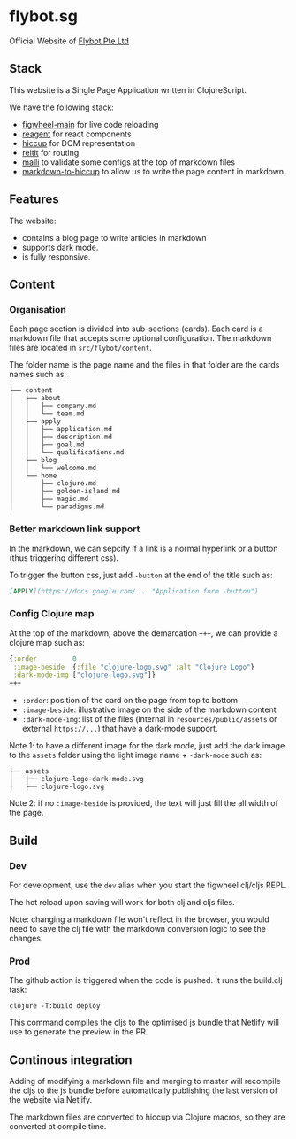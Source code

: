 # flybot.sg
Official Website of [Flybot Pte Ltd](https://www.flybot.sg/)

## Stack

This website is a Single Page Application written in ClojureScript.

We have the following stack:
- [figwheel-main](https://figwheel.org/) for live code reloading
- [reagent](https://github.com/reagent-project/reagent) for react components
- [hiccup](https://github.com/weavejester/hiccup) for DOM representation
- [reitit](https://github.com/metosin/reitit) for routing
- [malli](https://github.com/metosin/malli) to validate some configs at the top of markdown files
- [markdown-to-hiccup](https://github.com/mpcarolin/markdown-to-hiccup) to allow us to write the page content in markdown.

## Features

The website:
- contains a blog page to write articles in markdown
- supports dark mode.
- is fully responsive.

## Content

### Organisation

Each page section is divided into sub-sections (cards).
Each card is a markdown file that accepts some optional configuration.
The markdown files are located in `src/flybot/content`.

The folder name is the page name and the files in that folder are the cards names such as:

```
├── content
│   ├── about
│   │   ├── company.md
│   │   └── team.md
│   ├── apply
│   │   ├── application.md
│   │   ├── description.md
│   │   ├── goal.md
│   │   └── qualifications.md
│   ├── blog
│   │   └── welcome.md
│   └── home
│       ├── clojure.md
│       ├── golden-island.md
│       ├── magic.md
│       └── paradigms.md
```

### Better markdown link support

In the markdown, we can sepcify if a link is a normal hyperlink or a button (thus triggering different css).

To trigger the button css, just add `-button` at the end of the title such as:

```markdown
[APPLY](https://docs.google.com/... "Application form -button")
```

### Config Clojure map

At the top of the markdown, above the demarcation `+++`, we can provide a clojure map such as:

```clojure
{:order         0
 :image-beside  {:file "clojure-logo.svg" :alt "Clojure Logo"}
 :dark-mode-img ["clojure-logo.svg"]}
+++
```

- `:order`: position of the card on the page from top to bottom
- `:image-beside`: illustrative image on the side of the markdown content
- `:dark-mode-img`: list of the files (internal in `resources/public/assets` or external `https://...`) that have a dark-mode support.

Note 1: to have a different image for the dark mode, just add the dark image to the `assets` folder using the light image name + `-dark-mode` such as:

```
├── assets
│   ├── clojure-logo-dark-mode.svg
│   ├── clojure-logo.svg
```

Note 2: if no `:image-beside` is provided, the text will just fill the all width of the page.

## Build

### Dev

For development, use the `dev` alias when you start the figwheel clj/cljs REPL.

The hot reload upon saving will work for both clj and cljs files.

Note: changing a markdown file won't reflect in the browser, you would need to save the clj file with the markdown conversion logic to see the changes.

### Prod

The github action is triggered when the code is pushed. It runs the build.clj task:

```
clojure -T:build deploy
```

This command compiles the cljs to the optimised js bundle that Netlify will use to generate the preview in the PR.

## Continous integration

Adding of modifying a markdown file and merging to master will recompile the cljs to the js bundle before automatically publishing the last version of the website via Netlify.

The markdown files are converted to hiccup via Clojure macros, so they are converted at compile time.
